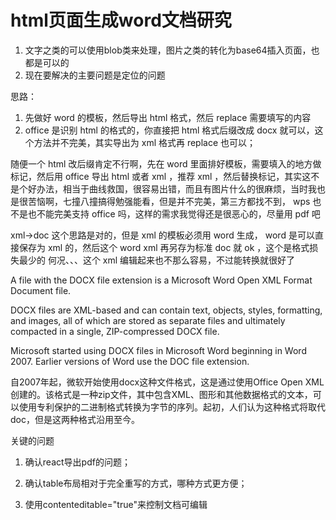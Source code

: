 # html页面生成word文档研究

1. 文字之类的可以使用blob类来处理，图片之类的转化为base64插入页面，也都是可以的
2. 现在要解决的主要问题是定位的问题


思路：
1. 先做好 word 的模板，然后导出 html 格式，然后 replace 需要填写的内容
2. office 是识别 html 的格式的，你直接把 html 格式后缀改成 docx 就可以，这个方法并不完美，其实导出为 xml 格式再 replace 也可以；

随便一个 html 改后缀肯定不行啊，先在 word 里面排好模板，需要填入的地方做标记，然后用 office 导出 html 或者 xml ，推荐 xml ，然后替换标记，其实这不是个好办法，相当于曲线救国，很容易出错，而且有图片什么的很麻烦，当时我也是很苦恼啊，七撞八撞搞得勉强能看，但是并不完美，第三方都找不到， wps 也不是也不能完美支持 office 吗，这样的需求我觉得还是很恶心的，尽量用 pdf 吧


xml->doc 这个思路是对的，但是 xml 的模板必须用 word 生成， word 是可以直接保存为 xml 的，然后这个 word xml 再另存为标准 doc 就 ok ，这个是格式损失最少的 
何况、、、这个 xml 编辑起来也不那么容易，不过能转换就很好了


A file with the DOCX file extension is a Microsoft Word Open XML Format Document file.

DOCX files are XML-based and can contain text, objects, styles, formatting, and images, all of which are stored as separate files and ultimately compacted in a single, ZIP-compressed DOCX file.

Microsoft started using DOCX files in Microsoft Word beginning in Word 2007. Earlier versions of Word use the DOC file extension.

自2007年起，微软开始使用docx这种文件格式，这是通过使用Office Open XML创建的。该格式是一种zip文件，其中包含XML、图形和其他数据格式的文本，可以使用专利保护的二进制格式转换为字节的序列。起初，人们认为这种格式将取代doc，但是这两种格式沿用至今。





关键的问题
1. 确认react导出pdf的问题；
2. 确认table布局相对于完全重写的方式，哪种方式更方便；

3. 使用contenteditable="true"来控制文档可编辑